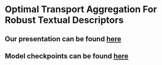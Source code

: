 # Optimal Transport Aggregation For Robust Textual Descriptors

## Our presentation can be found [here](https://www.canva.com/design/DAGXB_BwQ6c/ABO2qCtodUqzAT8tp8Rgcg/view?utm_content=DAGXB_BwQ6c&utm_campaign=designshare&utm_medium=link&utm_source=editor)
## Model checkpoints can be found [here](https://iiitaphyd-my.sharepoint.com/:f:/g/personal/punnavajhala_prakash_research_iiit_ac_in/EoLaye7NTiZDq8lIfAwwDBIB-I5V5jwUydcHeiXiGbmkFQ?e=omIUGG)